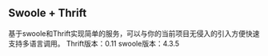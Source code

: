 ## Swoole + Thrift

   基于swoole和Thrift实现简单的服务，可以与你的当前项目无侵入的引入方便快速支持多语言调用。
Thrift版本：0.11
swoole版本：4.3.5



 